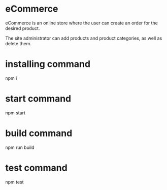 # eCommerce

eCommerce is an online store where the user can create an order for the desired product.

The site administrator can add products and product categories, as well as delete them.

# installing command
npm i

# start command
npm start

# build command
npm run build

# test command
npm test